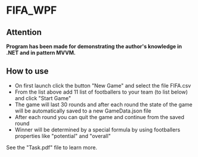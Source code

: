 # FIFA_WPF
## Attention
**Program has been made for demonstrating the author's knowledge in .NET and in pattern MVVM.**

## How to use
- On first launch click the button "New Game" and select the file FIFA.csv
- From the list above add 11 list of footballers to your team (to list below) and click "Start Game"
- The game will last 30 rounds and after each round the state of the game will be automatically saved to a new GameData.json file
- After each round you can quit the game and continue from the saved round
- Winner will be determined by a special formula by using footballers properties like "potential" and "overall"

See the "Task.pdf" file to learn more.
